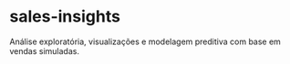 # sales-insights
Análise exploratória, visualizações e modelagem preditiva com base em vendas simuladas.

